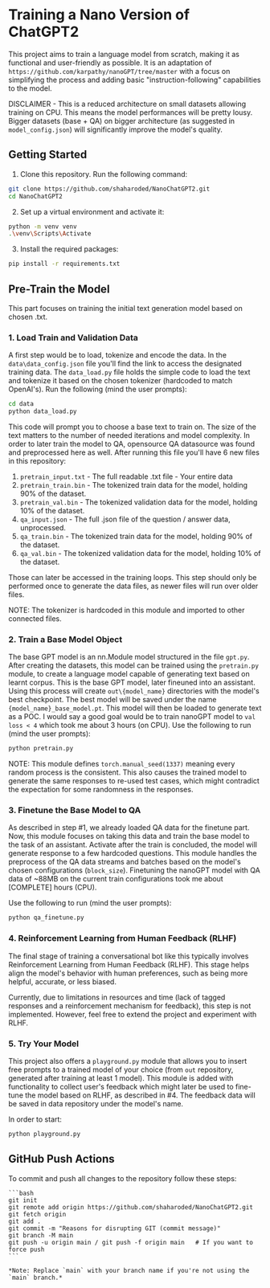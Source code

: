 # Training a Nano Version of ChatGPT2
This project aims to train a language model from scratch, making it as functional and user-friendly as possible. It is an adaptation of `https://github.com/karpathy/nanoGPT/tree/master` with a focus on simplifying the process and adding basic "instruction-following" capabilities to the model.

DISCLAIMER - This is a reduced architecture on small datasets allowing training on CPU. This means the model performances will be pretty lousy. Bigger datasets (base + QA) on bigger architecture (as suggested in `model_config.json`) will significantly improve the model's quality.

## Getting Started
1. Clone this repository. Run the following command:

```bash
git clone https://github.com/shaharoded/NanoChatGPT2.git
cd NanoChatGPT2
```

2. Set up a virtual environment and activate it:

```bash
python -m venv venv
.\venv\Scripts\Activate
```

3. Install the required packages:

```bash
pip install -r requirements.txt
```

## Pre-Train the Model
This part focuses on training the initial text generation model based on chosen .txt.

### 1. Load Train and Validation Data
A first step would be to load, tokenize and encode the data. In the `data\data_config.json` file you'll find the link to access the designated training data. The `data_load.py` file holds the simple code to load the text and tokenize it based on the chosen tokenizer (hardcoded to match OpenAI's). Run the following (mind the user prompts):

```bash
cd data
python data_load.py
```
This code will prompt you to choose a base text to train on. The size of the text matters to the number of needed iterations and model complexity.
In order to later train the model to QA, opensource QA datasource was found and preprocessed here as well.
After running this file you'll have 6 new files in this repository:

1. `pretrain_input.txt` - The full readable .txt file - Your entire data
2. `pretrain_train.bin` - The tokenized train data for the model, holding 90% of the dataset.
3. `pretrain_val.bin` - The tokenized validation data for the model, holding 10% of the dataset.
4. `qa_input.json` - The full .json file of the question / answer data, unprocessed.
5. `qa_train.bin` - The tokenized train data for the model, holding 90% of the dataset.
6. `qa_val.bin` - The tokenized validation data for the model, holding 10% of the dataset.


Those can later be accessed in the training loops. This step should only be performed once to generate the data files, as newer files will run over older files.

NOTE: The tokenizer is hardcoded in this module and imported to other connected files.

### 2. Train a Base Model Object
The base GPT model is an nn.Module model structured in the file `gpt.py`. After creating the datasets, this model can be trained using the `pretrain.py` module, to create a language model capable of generating text based on learnt corpus. This is the base GPT model, later fineuned into an assistant.
Using this process will create `out\{model_name}` directories with the model's best checkpoint. The best model will be saved under the name `{model_name}_base_model.pt`. This model will then be loaded to generate text as a POC. I would say a good goal would be to train nanoGPT model to `val loss < 4` which took me about 3 hours (on CPU).
Use the following to run (mind the user prompts):

```bash
python pretrain.py
```
NOTE: This module defines `torch.manual_seed(1337)` meaning every random process is the consistent. This also causes the trained model to generate the same responses to re-used test cases, which might contradict the expectation for some randomness in the responses.

### 3. Finetune the Base Model to QA
As described in step #1, we already loaded QA data for the finetune part. Now, this module focuses on taking this data and train the base model to the task of an assistant. Activate
after the train is concluded, the model will generate response to a few hardcoded questions.
This module handles the preprocess of the QA data streams and batches based on the model's chosen configurations (`block_size`).
Finetuning the nanoGPT model with QA data of ~88MB on the current train configurations took me about [COMPLETE] hours (CPU).

Use the following to run (mind the user prompts):

```bash
python qa_finetune.py
```

### 4. Reinforcement Learning from Human Feedback (RLHF)
The final stage of training a conversational bot like this typically involves Reinforcement Learning from Human Feedback (RLHF). This stage helps align the model's behavior with human preferences, such as being more helpful, accurate, or less biased.

Currently, due to limitations in resources and time (lack of tagged responses and a reinforcement mechanism for feedback), this step is not implemented. However, feel free to extend the project and experiment with RLHF.

### 5. Try Your Model
This project also offers a `playground.py` module that allows you to insert free prompts to a trained model of your choice (from `out` repository, generated after training at least 1 model). This module is added with functionality to collect user's feedback which might later be used to fine-tune the model based on RLHF, as described in #4. The feedback data will be saved in data repository under the model's name.

In order to start:

```bash
python playground.py
```


## GitHub Push Actions
To commit and push all changes to the repository follow these steps:

    ```bash
    git init
    git remote add origin https://github.com/shaharoded/NanoChatGPT2.git
    git fetch origin
    git add .
    git commit -m "Reasons for disrupting GIT (commit message)"
    git branch -M main
    git push -u origin main / git push -f origin main   # If you want to force push
    ```

    *Note: Replace `main` with your branch name if you're not using the `main` branch.*